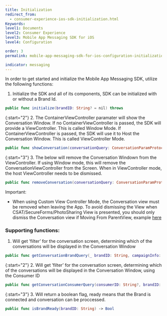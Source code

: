 ```yaml
---
title: Initialization
redirect_from:
  - consumer-experience-ios-sdk-initialization.html
Keywords:
level1: Documents
level2: Consumer Experience
level3: Mobile App Messaging SDK for iOS
level4: Configuration

order: 3
permalink: mobile-app-messaging-sdk-for-ios-configuration-initialization.html

indicator: messaging
---
```


In order to get started and initialize the Mobile App Messaging SDK, utilize the following functions:

1. Initialize the SDK and all of its components, SDK can be initialized with or without a Brand Id.

```swift
public func initialize(brandID: String? = nil) throws
```

{:start="2"}
2. The ContainerViewController paramater will show the Conversation Window. If no ContainerViewController is passed, the SDK will provide a ViewController. This is called Window Mode. If ContainerViewController is passed, the SDK will use it to Host the Conversation Window. This is called ViewController Mode.

```swift
public func showConversation(conversationQuery: ConversationParamProtocol, authenticationCode: String? = nil, containerViewController: UIViewController? = nil)
```

{:start="3"}
3. The below will remove the Conversation Windown from the ViewController. If using Window mode, this will remove the ConversationViewController from the Screen. When in ViewController mode, the host ViewController needs to be dismissed.

```swift
public func removeConversation(conversationQuery: ConversationParamProtocol)
```

<div class="important">
Important:

- When using Custom View Controller Mode, the Conversation view must be removed when leaving the App. To avoid dismissing the View when CSAT/SecureForms/PhotoSharing View is presented, you should only dismiss the Conversation view if Moving From ParentView, example [here](consumer-experience-ios-sdk-messaging-methods.html#removeconversation) </div>

### Supporting functions:

1. Will get ’filter’ for the conversation screen, determining which of the conversations will be displayed in the Conversation Window

```swift
public func getConversationBrandQuery(_ brandID: String, campaignInfo: LPCampaignInfo? = nil) -> ConversationParamProtocol
```

{:start="2"}
2. Will get ’filter’ for the conversation screen, determining which of the conversations will be displayed in the Conversation Window, using the Consumer ID

```swift
public func getConversationConsumerQuery(consumerID: String?, brandID: String, agentToken: String) -> ConversationParamProtocol
```

{:start="3"}
3. Will return a boolean flag, ready means that the Brand is connected and conversation can be proccessed.

```swift
public func isBrandReady(brandID: String) -> Bool
```
